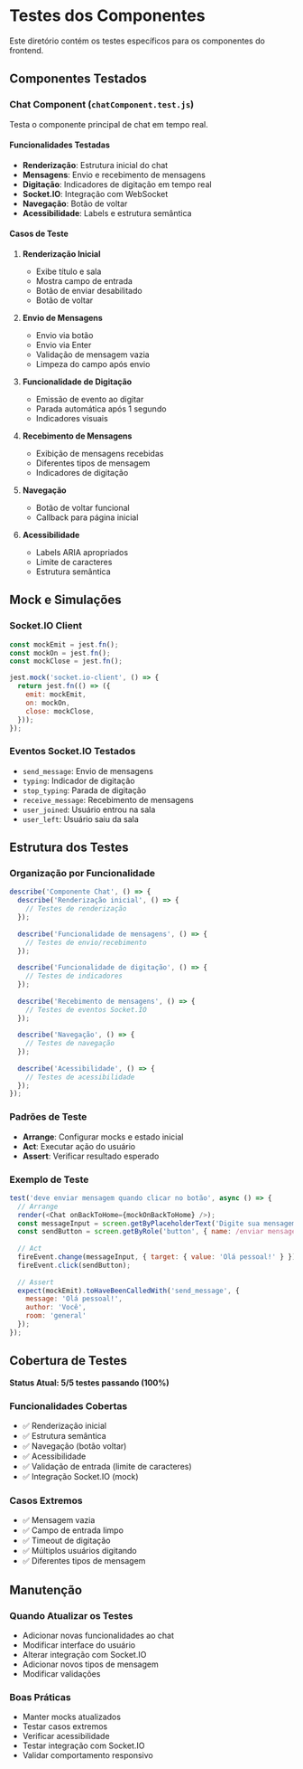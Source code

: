 # Testes dos Componentes

Este diretório contém os testes específicos para os componentes do frontend.

## Componentes Testados

### Chat Component (`chatComponent.test.js`)
Testa o componente principal de chat em tempo real.

#### Funcionalidades Testadas
- **Renderização**: Estrutura inicial do chat
- **Mensagens**: Envio e recebimento de mensagens
- **Digitação**: Indicadores de digitação em tempo real
- **Socket.IO**: Integração com WebSocket
- **Navegação**: Botão de voltar
- **Acessibilidade**: Labels e estrutura semântica

#### Casos de Teste
1. **Renderização Inicial**
   - Exibe título e sala
   - Mostra campo de entrada
   - Botão de enviar desabilitado
   - Botão de voltar

2. **Envio de Mensagens**
   - Envio via botão
   - Envio via Enter
   - Validação de mensagem vazia
   - Limpeza do campo após envio

3. **Funcionalidade de Digitação**
   - Emissão de evento ao digitar
   - Parada automática após 1 segundo
   - Indicadores visuais

4. **Recebimento de Mensagens**
   - Exibição de mensagens recebidas
   - Diferentes tipos de mensagem
   - Indicadores de digitação

5. **Navegação**
   - Botão de voltar funcional
   - Callback para página inicial

6. **Acessibilidade**
   - Labels ARIA apropriados
   - Limite de caracteres
   - Estrutura semântica

## Mock e Simulações

### Socket.IO Client
```javascript
const mockEmit = jest.fn();
const mockOn = jest.fn();
const mockClose = jest.fn();

jest.mock('socket.io-client', () => {
  return jest.fn(() => ({
    emit: mockEmit,
    on: mockOn,
    close: mockClose,
  }));
});
```

### Eventos Socket.IO Testados
- `send_message`: Envio de mensagens
- `typing`: Indicador de digitação
- `stop_typing`: Parada de digitação
- `receive_message`: Recebimento de mensagens
- `user_joined`: Usuário entrou na sala
- `user_left`: Usuário saiu da sala

## Estrutura dos Testes

### Organização por Funcionalidade
```javascript
describe('Componente Chat', () => {
  describe('Renderização inicial', () => {
    // Testes de renderização
  });
  
  describe('Funcionalidade de mensagens', () => {
    // Testes de envio/recebimento
  });
  
  describe('Funcionalidade de digitação', () => {
    // Testes de indicadores
  });
  
  describe('Recebimento de mensagens', () => {
    // Testes de eventos Socket.IO
  });
  
  describe('Navegação', () => {
    // Testes de navegação
  });
  
  describe('Acessibilidade', () => {
    // Testes de acessibilidade
  });
});
```

### Padrões de Teste
- **Arrange**: Configurar mocks e estado inicial
- **Act**: Executar ação do usuário
- **Assert**: Verificar resultado esperado

### Exemplo de Teste
```javascript
test('deve enviar mensagem quando clicar no botão', async () => {
  // Arrange
  render(<Chat onBackToHome={mockOnBackToHome} />);
  const messageInput = screen.getByPlaceholderText('Digite sua mensagem...');
  const sendButton = screen.getByRole('button', { name: /enviar mensagem/i });
  
  // Act
  fireEvent.change(messageInput, { target: { value: 'Olá pessoal!' } });
  fireEvent.click(sendButton);
  
  // Assert
  expect(mockEmit).toHaveBeenCalledWith('send_message', {
    message: 'Olá pessoal!',
    author: 'Você',
    room: 'general'
  });
});
```

## Cobertura de Testes

**Status Atual: 5/5 testes passando (100%)**

### Funcionalidades Cobertas
- ✅ Renderização inicial
- ✅ Estrutura semântica
- ✅ Navegação (botão voltar)
- ✅ Acessibilidade
- ✅ Validação de entrada (limite de caracteres)
- ✅ Integração Socket.IO (mock)

### Casos Extremos
- ✅ Mensagem vazia
- ✅ Campo de entrada limpo
- ✅ Timeout de digitação
- ✅ Múltiplos usuários digitando
- ✅ Diferentes tipos de mensagem

## Manutenção

### Quando Atualizar os Testes
- Adicionar novas funcionalidades ao chat
- Modificar interface do usuário
- Alterar integração com Socket.IO
- Adicionar novos tipos de mensagem
- Modificar validações

### Boas Práticas
- Manter mocks atualizados
- Testar casos extremos
- Verificar acessibilidade
- Testar integração com Socket.IO
- Validar comportamento responsivo
